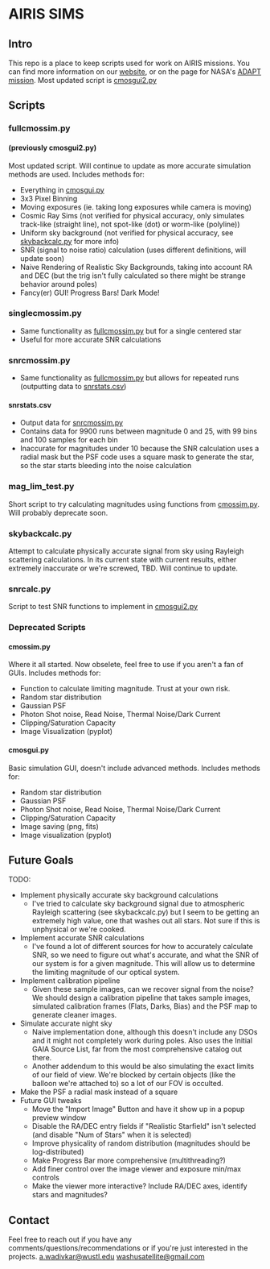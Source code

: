 # AIRIS SIMS

## Intro
This repo is a place to keep scripts used for work on AIRIS missions. You can find more information on our [website](https://washusatellite.com/), or on the page for NASA's [ADAPT mission](https://adapt.physics.wustl.edu/). Most updated script is [cmosgui2.py](#cmosgui2py) 

## Scripts

### fullcmossim.py
#### (previously cmosgui2.py)

Most updated script. Will continue to update as more accurate simulation methods are used. Includes methods for:
* Everything in [cmosgui.py](#cmosguipy)
* 3x3 Pixel Binning
* Moving exposures (ie. taking long exposures while camera is moving)
* Cosmic Ray Sims (not verified for physical accuracy, only simulates track-like (straight line), not spot-like (dot) or worm-like (polyline))
* Uniform sky background (not verified for physical accuracy, see [skybackcalc.py](#skybackcalcpy) for more info)
* SNR (signal to noise ratio) calculation (uses different definitions, will update soon)
* Naive Rendering of Realistic Sky Backgrounds, taking into account RA and DEC (but the trig isn't fully calculated so there might be strange behavior around poles)
* Fancy(er) GUI! Progress Bars! Dark Mode!

### singlecmossim.py

* Same functionality as [fullcmossim.py](#fullcmossimpy) but for a single centered star
* Useful for more accurate SNR calculations

### snrcmossim.py

* Same functionality as [fullcmossim.py](#fullcmossimpy) but allows for repeated runs (outputting data to [snrstats.csv](#snrstatscsv))

#### snrstats.csv

* Output data for [snrcmossim.py](#snrcmossimpy)
* Contains data for 9900 runs between magnitude 0 and 25, with 99 bins and 100 samples for each bin
* Inaccurate for magnitudes under 10 because the SNR calculation uses a radial mask but the PSF code uses a square mask to generate the star, so the star starts bleeding into the noise calculation

### mag_lim_test.py

Short script to try calculating magnitudes using functions from [cmossim.py](#cmossimpy). Will probably deprecate soon.

### skybackcalc.py

Attempt to calculate physically accurate signal from sky using Rayleigh scattering calculations. In its current state with current results, either extremely inaccurate or we're screwed, TBD. Will continue to update.

### snrcalc.py

Script to test SNR functions to implement in [cmosgui2.py](#cmosguipy)

### Deprecated Scripts

#### cmossim.py

Where it all started. Now obselete, feel free to use if you aren't a fan of GUIs. Includes methods for: 
* Function to calculate limiting magnitude. Trust at your own risk.
* Random star distribution
* Gaussian PSF
* Photon Shot noise, Read Noise, Thermal Noise/Dark Current
* Clipping/Saturation Capacity
* Image Visualization (pyplot)

#### cmosgui.py

Basic simulation GUI, doesn't include advanced methods. Includes methods for:
* Random star distribution
* Gaussian PSF
* Photon Shot noise, Read Noise, Thermal Noise/Dark Current
* Clipping/Saturation Capacity
* Image saving (png, fits)
* Image visualization (pyplot)

## Future Goals

TODO:

* Implement physically accurate sky background calculations
  * I've tried to calculate sky background signal due to atmospheric Rayleigh scattering (see skybackcalc.py) but I seem to be getting an extremely high value, one that washes out all stars. Not sure if this is unphysical or we're cooked.
* Implement accurate SNR calculations
  * I've found a lot of different sources for how to accurately calculate SNR, so we need to figure out what's accurate, and what the SNR of our system is for a given magnitude. This will allow us to determine the limiting magnitude of our optical system.
* Implement calibration pipeline
  * Given these sample images, can we recover signal from the noise? We should design a calibration pipeline that takes sample images, simulated calibration frames (Flats, Darks, Bias) and the PSF map to generate cleaner images.
* Simulate accurate night sky
  * Naive implementation done, although this doesn't include any DSOs and it might not completely work during poles. Also uses the Initial GAIA Source List, far from the most comprehensive catalog out there. 
  * Another addendum to this would be also simulating the exact limits of our field of view. We're blocked by certain objects (like the balloon we're attached to) so a lot of our FOV is occulted.
* Make the PSF a radial mask instead of a square
* Future GUI tweaks
  * Move the "Import Image" Button and have it show up in a popup preview window
  * Disable the RA/DEC entry fields if "Realistic Starfield" isn't selected (and disable "Num of Stars" when it is selected)
  * Improve physicality of random distribution (magnitudes should be log-distributed)
  * Make Progress Bar more comprehensive (multithreading?)
  * Add finer control over the image viewer and exposure min/max controls
  * Make the viewer more interactive? Include RA/DEC axes, identify stars and magnitudes?

## Contact

Feel free to reach out if you have any comments/questions/recommendations or if you're just interested in the projects. 
a.wadivkar@wustl.edu
washusatellite@gmail.com
